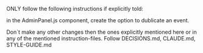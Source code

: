 ONLY follow the following instructions if explicitly told:

<!-- .1 Task -->

in the AdminPanel.js component, create the option to dublicate an event.

<!-- .2 Disclaimer -->

Don`t make any other changes then the ones explicitly mentioned here or in any of the mentioned instruction-files.
Follow DECISIONS.md, CLAUDE.md, STYLE-GUIDE.md
